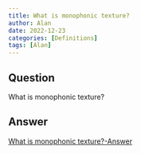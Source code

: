 ```yaml
---
title: What is monophonic texture?
author: Alan
date: 2022-12-23
categories: [Definitions]
tags: [Alan]
---
```


## Question

What is monophonic texture?



## Answer

[What is monophonic texture?-Answer](/music-history/posts/What-is-monophonic-texture-answer/)